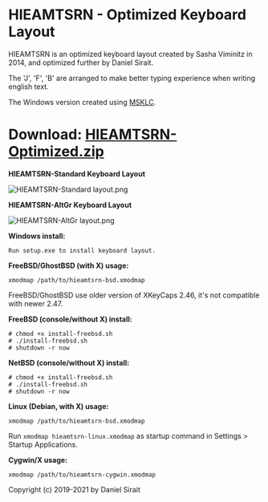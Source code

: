 # HIEAMTSRN - Optimized Keyboard Layout

HIEAMTSRN is an optimized keyboard layout created by Sasha Viminitz in 2014, and optimized further by Daniel Sirait. 

The 'J', 'F', 'B' are arranged to make better typing experience when writing english text.

The Windows version created using [MSKLC](https://www.microsoft.com/en-us/download/details.aspx?id=102134).

# **Download:** [**HIEAMTSRN-Optimized.zip**](https://github.com/dns/Keyboard-HIEAMTSRN-Optimized/releases/download/v2.0/HIEAMTSRN-Optimized.zip)


**HIEAMTSRN-Standard Keyboard Layout**

![HIEAMTSRN-Standard layout.png](https://raw.githubusercontent.com/dns/Keyboard-HIEAMTSRN-SiraitX/master/HIEAMTSRN-Standard%20layout.png)

**HIEAMTSRN-AltGr Keyboard Layout**

![HIEAMTSRN-AltGr layout.png](https://raw.githubusercontent.com/dns/Keyboard-HIEAMTSRN-SiraitX/master/HIEAMTSRN-AltGr%20layout.png)


**Windows install:**

```Run setup.exe to install keyboard layout.```

**FreeBSD/GhostBSD (with X) usage:**

```xmodmap /path/to/hieamtsrn-bsd.xmodmap```


FreeBSD/GhostBSD use older version of XKeyCaps 2.46, it's not compatible with newer 2.47.

**FreeBSD (console/without X) install:**

```
# chmod +x install-freebsd.sh
# ./install-freebsd.sh
# shutdown -r now
```

**NetBSD (console/without X) install:**

```
# chmod +x install-freebsd.sh
# ./install-freebsd.sh
# shutdown -r now
```

**Linux (Debian, with X) usage:**

```xmodmap /path/to/hieamtsrn-bsd.xmodmap```

Run `xmodmap hieamtsrn-linux.xmodmap` as startup command in Settings > Startup Applications.

**Cygwin/X usage:**

```xmodmap /path/to/hieamtsrn-cygwin.xmodmap```

Copyright (c) 2019-2021 by Daniel Sirait
